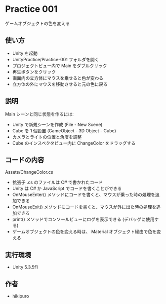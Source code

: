 ﻿# Practice 001

ゲームオブジェクトの色を変える

## 使い方

- Unity を起動
- UnityPractice/Practice-001 フォルダを開く
- プロジェクトビュー内で Main をダブルクリック
- 再生ボタンをクリック
- 画面内の立方体にマウスを乗せると色が変わる
- 立方体の外にマウスを移動させると元の色に戻る

## 説明

Main シーンと同じ状態を作るには:

- Unity で新規シーンを作成 (File - New Scene)
- Cube を 1 個設置 (GameObject - 3D Object - Cube)
- カメラとライトの位置と角度を調整
- Cube のインスペクタビュー内に ChangeColor をドラッグする

## コードの内容

Assets/ChangeColor.cs

- 拡張子 .cs のファイルは C# で書かれたコード
- Unity は C# か JavaScript でコードを書くことができる
- OnMouseEnter() メソッドにコードを書くと、マウスが乗った時の処理を追加できる
- OnMouseExit() メソッドにコードを書くと、マウスが外に出た時の処理を追加できる
- print() メソッドでコンソールビューにログを表示できる (デバッグに使用する)
- ゲームオブジェクトの色を変える時は、 Material オブジェクト経由で色を変える

## 実行環境

- Unity 5.3.5f1

## 作者

- hikipuro
